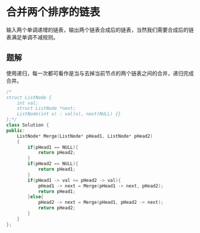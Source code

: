 # 合并两个排序的链表

输入两个单调递增的链表，输出两个链表合成后的链表，当然我们需要合成后的链表满足单调不减规则。

## 题解

使用递归，每一次都可看作是当与去掉当前节点的两个链表之间的合并，递归完成合并。

```cpp
/*
struct ListNode {
    int val;
    struct ListNode *next;
    ListNode(int x) : val(x), next(NULL) {}
};*/
class Solution {
public:
    ListNode* Merge(ListNode* pHead1, ListNode* pHead2)
    {
        if(pHead1 == NULL){
            return pHead2;
        }
        if(pHead2 == NULL){
            return pHead1;
        }
        if(pHead1 -> val <= pHead2 -> val){
            pHead1 -> next = Merge(pHead1 -> next, pHead2);
            return pHead1;
        }else{
            pHead2 -> next = Merge(pHead1, pHead2 -> next);
            return pHead2;
        }
    }
};
```
